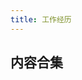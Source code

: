 ```yaml
---
title: 工作经历
---
```


## 内容合集

<script lang="ts" setup>
  import { workPost } from '@/docs/.vitepress/theme/components/constants.ts'
</script>

<ListPosts :posts="workPost" />
